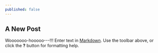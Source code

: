 ```yaml
---
published: false
---
```


## A New Post
Wooooooo-hooooo---!!!
Enter text in [Markdown](http://daringfireball.net/projects/markdown/). Use the toolbar above, or click the **?** button for formatting help.
